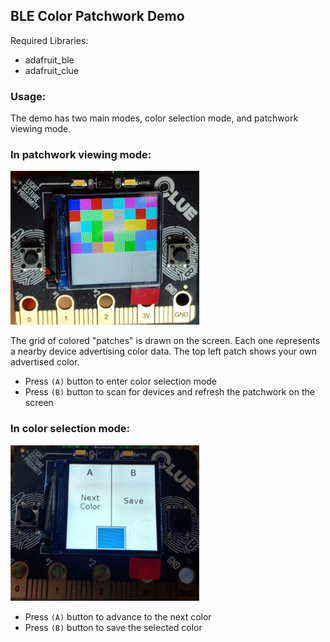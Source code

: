 BLE Color Patchwork Demo
---
Required Libraries:
 - adafruit_ble
 - adafruit_clue
 
### Usage: 
The demo has two main modes, color selection mode, and patchwork viewing mode. 

### In patchwork viewing mode:
![Patchwork mode screenshot](screenshot_patchwork.png)

The grid of colored "patches" is drawn on the screen. Each one represents a nearby device advertising color data. The top left patch shows your own advertised color. 
 - Press `(A)` button to enter color selection mode
 - Press `(B)` button to scan for devices and refresh the patchwork on the screen

 
 
### In color selection mode: 
![Patchwork mode screenshot](screenshot_color_select.png)

 - Press `(A)` button to advance to the next color
 - Press `(B)` button to save the selected color
